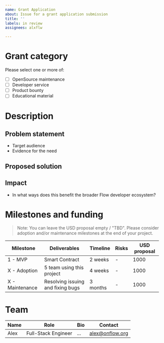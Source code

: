 ```yaml
---
name: Grant Application
about: Issue for a grant application submission
title: ''
labels: in review
assignees: alxflw

---
```


# <Project name>

# Grant category

Please select one or more of:

- [ ] OpenSource maintenance
- [ ] Developer service
- [ ] Product bounty
- [ ] Educational material

# Description

## Problem statement

- Target audience
- Evidence for the need

## Proposed solution

## Impact

- In what ways does this benefit the broader Flow developer ecosystem?

# Milestones and funding

> Note: You can leave the USD proposal empty / "TBD". Please consider adoption and/or maintenance milestones at the end of your project.

| Milestone | Deliverables   | Timeline | Risks                   | USD proposal |
| --------- | -------------- | -------- | ----------------------- | -------------- |
| 1 - MVP   | Smart Contract | 2 weeks  | - | 1000           |
| X - Adoption   | 5 team using this project | 4 weeks  | - | 1000           |
| X - Maintenance   | Resolving issuing and fixing bugs | 3 months  | - | 1000           |

# Team

| Name | Role                | Bio | Contact         |
| ---- | ------------------- | --- | --------------- |
| Alex | Full-Stack Engineer | ... | alex@onflow.org |

